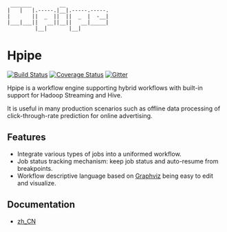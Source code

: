      _______         __
    |   |   |.-----.|__|.-----.-----.
    |       ||  _  ||  ||  _  |  -__|
    |___|___||   __||__||   __|_____|
             |__|       |__|

# Hpipe
[![Build Status](https://travis-ci.org/crackcell/hpipe.svg?branch=master)](https://travis-ci.org/crackcell/hpipe)
[![Coverage Status](https://coveralls.io/repos/crackcell/hpipe/badge.svg?branch=master&service=github)](https://coveralls.io/github/crackcell/hpipe?branch=master)
[![Gitter](https://badges.gitter.im/Join%20Chat.svg)](https://gitter.im/crackcell/hpipe?utm_source=badge&utm_medium=badge&utm_campaign=pr-badge)

Hpipe is a workflow engine supporting hybrid workflows with built-in support for
Hadoop Streaming and Hive.

It is useful in many production scenarios such as offline data processing of
click-through-rate prediction for online advertising.

## Features

- Integrate various types of jobs into a uniformed workflow.
- Job status tracking mechanism: keep job status and auto-resume from breakpoints.
- Workflow descriptive language based on [Graphviz](http://graphviz.org/) being easy to edit and visualize.

##  Documentation

* [zh_CN](http://hpipe.readthedocs.org/zh_CN/latest/)
